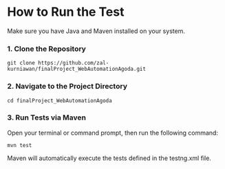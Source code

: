 # How to Run the Test

Make sure you have Java and Maven installed on your system.

### 1. Clone the Repository

```
git clone https://github.com/zal-kurniawan/finalProject_WebAutomationAgoda.git
```

### 2. Navigate to the Project Directory

```
cd finalProject_WebAutomationAgoda
```

### 3. Run Tests via Maven

Open your terminal or command prompt, then run the following command:

```
mvn test
```

Maven will automatically execute the tests defined in the testng.xml file.
